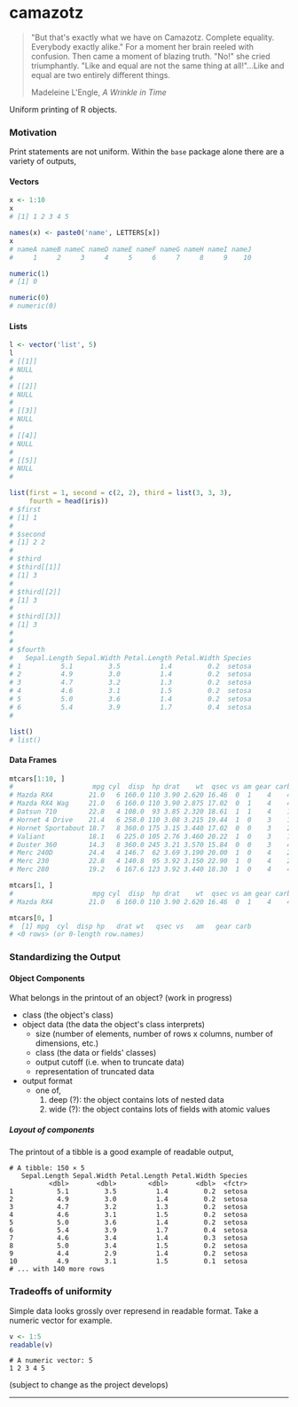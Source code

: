 # camazotz
> "But that's exactly what we have on Camazotz. Complete equality. Everybody exactly alike." For a moment her brain reeled with confusion. Then came a moment of blazing truth. "No!" she cried triumphantly. "Like and equal are not the same thing at all!"...Like and equal are two entirely different things.
>
> Madeleine L'Engle, *A Wrinkle in Time*

Uniform printing of R objects. 

### Motivation

Print statements are not uniform. Within the `base` package alone there are a variety of outputs,

#### Vectors
```R
x <- 1:10
x
# [1] 1 2 3 4 5 
```

```R
names(x) <- paste0('name', LETTERS[x])
x
# nameA nameB nameC nameD nameE nameF nameG nameH nameI nameJ 
#     1     2     3     4     5     6     7     8     9    10
```

```R
numeric(1)
# [1] 0
```

```R
numeric(0)
# numeric(0)
```

#### Lists
```R
l <- vector('list', 5)
l 
# [[1]]
# NULL
# 
# [[2]]
# NULL
# 
# [[3]]
# NULL
# 
# [[4]]
# NULL
# 
# [[5]]
# NULL
#
```

```R
list(first = 1, second = c(2, 2), third = list(3, 3, 3), 
     fourth = head(iris))
# $first
# [1] 1
# 
# $second
# [1] 2 2
# 
# $third
# $third[[1]]
# [1] 3
# 
# $third[[2]]
# [1] 3
# 
# $third[[3]]
# [1] 3
# 
# 
# $fourth
#   Sepal.Length Sepal.Width Petal.Length Petal.Width Species
# 1          5.1         3.5          1.4         0.2  setosa
# 2          4.9         3.0          1.4         0.2  setosa
# 3          4.7         3.2          1.3         0.2  setosa
# 4          4.6         3.1          1.5         0.2  setosa
# 5          5.0         3.6          1.4         0.2  setosa
# 6          5.4         3.9          1.7         0.4  setosa
# 
```

```R
list()
# list()
```

#### Data Frames

```R
mtcars[1:10, ]
#                    mpg cyl  disp  hp drat    wt  qsec vs am gear carb
# Mazda RX4         21.0   6 160.0 110 3.90 2.620 16.46  0  1    4    4
# Mazda RX4 Wag     21.0   6 160.0 110 3.90 2.875 17.02  0  1    4    4
# Datsun 710        22.8   4 108.0  93 3.85 2.320 18.61  1  1    4    1
# Hornet 4 Drive    21.4   6 258.0 110 3.08 3.215 19.44  1  0    3    1
# Hornet Sportabout 18.7   8 360.0 175 3.15 3.440 17.02  0  0    3    2
# Valiant           18.1   6 225.0 105 2.76 3.460 20.22  1  0    3    1
# Duster 360        14.3   8 360.0 245 3.21 3.570 15.84  0  0    3    4
# Merc 240D         24.4   4 146.7  62 3.69 3.190 20.00  1  0    4    2
# Merc 230          22.8   4 140.8  95 3.92 3.150 22.90  1  0    4    2
# Merc 280          19.2   6 167.6 123 3.92 3.440 18.30  1  0    4    4
```

```R
mtcars[1, ]
#                    mpg cyl  disp  hp drat    wt  qsec vs am gear carb
# Mazda RX4         21.0   6 160.0 110 3.90 2.620 16.46  0  1    4    4
```

```R
mtcars[0, ]
#  [1] mpg  cyl  disp hp   drat wt   qsec vs   am   gear carb
# <0 rows> (or 0-length row.names)
```


### Standardizing the Output

#### Object Components

What belongs in the printout of an object? (work in progress)

- class (the object's class)
- object data (the data the object's class interprets)
    - size (number of elements, number of rows x columns, number of dimensions, etc.)
    - class (the data or fields' classes)
    - output cutoff (i.e. when to truncate data)
    - representation of truncated data
- output format
    - one of,
        1. deep (?): the object contains lots of nested data
        2. wide (?): the object contains lots of fields with atomic values

##### Layout of components

The printout of a tibble is a good example of readable output,

```
# A tibble: 150 × 5
   Sepal.Length Sepal.Width Petal.Length Petal.Width Species
          <dbl>       <dbl>        <dbl>       <dbl>  <fctr>
1           5.1         3.5          1.4         0.2  setosa
2           4.9         3.0          1.4         0.2  setosa
3           4.7         3.2          1.3         0.2  setosa
4           4.6         3.1          1.5         0.2  setosa
5           5.0         3.6          1.4         0.2  setosa
6           5.4         3.9          1.7         0.4  setosa
7           4.6         3.4          1.4         0.3  setosa
8           5.0         3.4          1.5         0.2  setosa
9           4.4         2.9          1.4         0.2  setosa
10          4.9         3.1          1.5         0.1  setosa
# ... with 140 more rows
```

### Tradeoffs of uniformity

Simple data looks grossly over represend in readable format. Take a numeric
vector for example.

```R
v <- 1:5
readable(v)
```

```
# A numeric vector: 5
1 2 3 4 5
```

(subject to change as the project develops)

---

